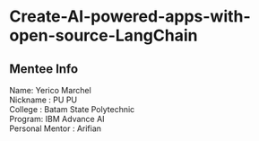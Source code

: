 # Create-AI-powered-apps-with-open-source-LangChain

## Mentee Info
Name: Yerico Marchel \
Nickname : PU PU \
College : Batam State Polytechnic \
Program: IBM Advance AI\
Personal Mentor : Arifian
